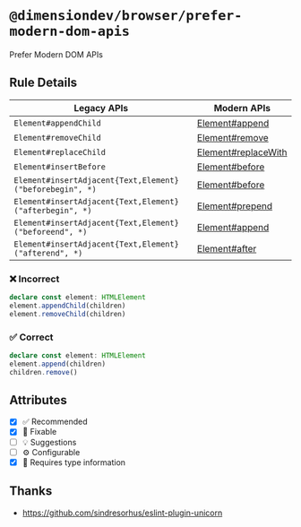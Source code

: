 <!-- begin title -->

# `@dimensiondev/browser/prefer-modern-dom-apis`

Prefer Modern DOM APIs

<!-- end title -->

## Rule Details

| Legacy APIs                                              | Modern APIs                    |
| -------------------------------------------------------- | ------------------------------ |
| `Element#appendChild`                                    | [Element#append][append]       |
| `Element#removeChild`                                    | [Element#remove][remove]       |
| `Element#replaceChild`                                   | [Element#replaceWith][replace] |
| `Element#insertBefore`                                   | [Element#before][before]       |
| `Element#insertAdjacent{Text,Element}("beforebegin", *)` | [Element#before][before]       |
| `Element#insertAdjacent{Text,Element}("afterbegin", *)`  | [Element#prepend][prepend]     |
| `Element#insertAdjacent{Text,Element}("beforeend", *)`   | [Element#append][append]       |
| `Element#insertAdjacent{Text,Element}("afterend", *)`    | [Element#after][after]         |

[append]: https://developer.mozilla.org/docs/Web/API/Element/append
[remove]: https://developer.mozilla.org/docs/Web/API/Element/remove
[replace]: https://developer.mozilla.org/docs/Web/API/Element/replaceWith
[before]: https://developer.mozilla.org/docs/Web/API/Element/before
[prepend]: https://developer.mozilla.org/docs/Web/API/Element/prepend
[after]: https://developer.mozilla.org/docs/Web/API/Element/after

### :x: Incorrect

```ts
declare const element: HTMLElement
element.appendChild(children)
element.removeChild(children)
```

### :white_check_mark: Correct

```ts
declare const element: HTMLElement
element.append(children)
children.remove()
```

## Attributes

<!-- begin attributes -->

- [x] :white_check_mark: Recommended
- [x] :wrench: Fixable
- [ ] :bulb: Suggestions
- [ ] :gear: Configurable
- [x] :thought_balloon: Requires type information

<!-- end attributes -->

## Thanks

- <https://github.com/sindresorhus/eslint-plugin-unicorn>
